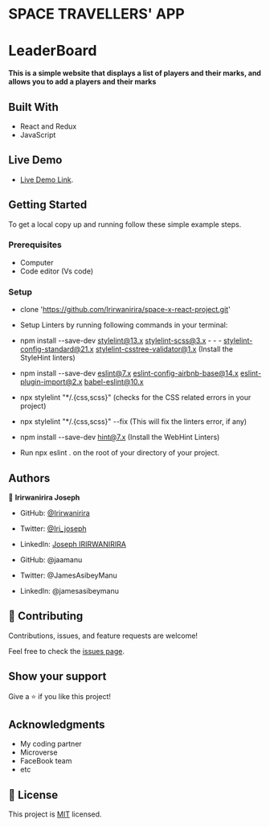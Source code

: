 # SPACE TRAVELLERS' APP

# LeaderBoard


**This is a simple website that displays a list of players and their marks, and allows you to add a players and their marks**

## Built With

- React and Redux
- JavaScript

## Live Demo

- [Live Demo Link]().

## Getting Started

To get a local copy up and running follow these simple example steps.

### Prerequisites
- Computer
- Code editor (Vs code)

### Setup
- clone 'https://github.com/Irirwanirira/space-x-react-project.git'
- Setup Linters by running following commands in your terminal:

- npm install --save-dev stylelint@13.x stylelint-scss@3.x - - - stylelint-config-standard@21.x stylelint-csstree-validator@1.x (Install the StyleHint linters)

- npm install --save-dev eslint@7.x eslint-config-airbnb-base@14.x eslint-plugin-import@2.x babel-eslint@10.x

- npx stylelint "*/.{css,scss}" (checks for the CSS related errors in your project)

- npx stylelint "*/.{css,scss}" --fix (This will fix the linters error, if any)

- npm install --save-dev hint@7.x (Install the WebHint Linters)

- Run npx eslint . on the root of your directory of your project.


## Authors


👤 **Irirwanirira Joseph**

- GitHub: [@Irirwanirira](https://github.com/Irirwanirira)
- Twitter: [@Iri_joseph](https://twitter.com/Irirwanirira)
- LinkedIn: [Joseph IRIRWANIRIRA](https://linkedin.com/in/joseph-irirwanirira-74666623a/)

- GitHub: @jaamanu
- Twitter: @JamesAsibeyManu
- LinkedIn: @jamesasibeymanu


## 🤝 Contributing

Contributions, issues, and feature requests are welcome!

Feel free to check the [issues page](https://github.com/Irirwanirira/space-x-react-project/issues).

## Show your support

Give a ⭐️ if you like this project!

## Acknowledgments

- My coding partner
- Microverse
- FaceBook team
- etc

## 📝 License

This project is [MIT](./LICENSE) licensed.